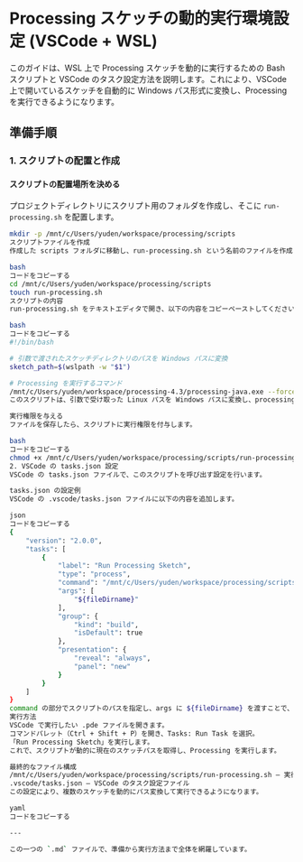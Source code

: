 # Processing スケッチの動的実行環境設定 (VSCode + WSL)

このガイドは、WSL 上で Processing スケッチを動的に実行するための Bash スクリプトと VSCode のタスク設定方法を説明します。これにより、VSCode 上で開いているスケッチを自動的に Windows パス形式に変換し、Processing を実行できるようになります。

## 準備手順

### 1. スクリプトの配置と作成

#### スクリプトの配置場所を決める
プロジェクトディレクトリにスクリプト用のフォルダを作成し、そこに `run-processing.sh` を配置します。

```bash
mkdir -p /mnt/c/Users/yuden/workspace/processing/scripts
スクリプトファイルを作成
作成した scripts フォルダに移動し、run-processing.sh という名前のファイルを作成します。

bash
コードをコピーする
cd /mnt/c/Users/yuden/workspace/processing/scripts
touch run-processing.sh
スクリプトの内容
run-processing.sh をテキストエディタで開き、以下の内容をコピーペーストしてください。

bash
コードをコピーする
#!/bin/bash

# 引数で渡されたスケッチディレクトリのパスを Windows パスに変換
sketch_path=$(wslpath -w "$1")

# Processing を実行するコマンド
/mnt/c/Users/yuden/workspace/processing-4.3/processing-java.exe --force --sketch="$sketch_path" --run
このスクリプトは、引数で受け取った Linux パスを Windows パスに変換し、processing-java.exe に渡します。

実行権限を与える
ファイルを保存したら、スクリプトに実行権限を付与します。

bash
コードをコピーする
chmod +x /mnt/c/Users/yuden/workspace/processing/scripts/run-processing.sh
2. VSCode の tasks.json 設定
VSCode の tasks.json ファイルで、このスクリプトを呼び出す設定を行います。

tasks.json の設定例
VSCode の .vscode/tasks.json ファイルに以下の内容を追加します。

json
コードをコピーする
{
	"version": "2.0.0",
	"tasks": [
		{
			"label": "Run Processing Sketch",
			"type": "process",
			"command": "/mnt/c/Users/yuden/workspace/processing/scripts/run-processing.sh",
			"args": [
				"${fileDirname}"
			],
			"group": {
				"kind": "build",
				"isDefault": true
			},
			"presentation": {
				"reveal": "always",
				"panel": "new"
			}
		}
	]
}
command の部分でスクリプトのパスを指定し、args に ${fileDirname} を渡すことで、スクリプトが自動的に現在のファイルのディレクトリを取得します。
実行方法
VSCode で実行したい .pde ファイルを開きます。
コマンドパレット（Ctrl + Shift + P）を開き、Tasks: Run Task を選択。
「Run Processing Sketch」を実行します。
これで、スクリプトが動的に現在のスケッチパスを取得し、Processing を実行します。

最終的なファイル構成
/mnt/c/Users/yuden/workspace/processing/scripts/run-processing.sh — 実行スクリプト
.vscode/tasks.json — VSCode のタスク設定ファイル
この設定により、複数のスケッチを動的にパス変換して実行できるようになります。

yaml
コードをコピーする

--- 

この一つの `.md` ファイルで、準備から実行方法まで全体を網羅しています。